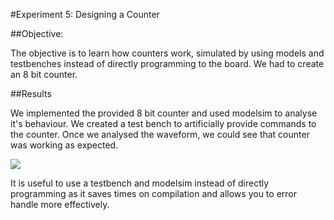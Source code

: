 #Experiment 5: Designing a Counter

##Objective:

The objective is to learn how counters work, simulated by using models and testbenches instead of directly programming to the board. We had to create an 8 bit counter.

##Results

We implemented the provided 8 bit counter and used modelsim to analyse it's behaviour. We created a test bench to artificially provide commands to the counter. Once we analysed the waveform, we could see that counter was working as expected.  

![](https://raw.githubusercontent.com/MohamedEihab/EE2-ELABS-VERI/master/screenshots/5.png)

It is useful to use a testbench and modelsim instead of directly programming as it saves times on compilation and allows you to error handle more effectively. 
